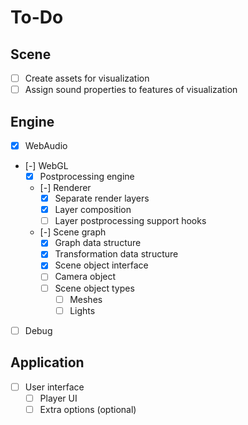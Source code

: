 # To-Do

## Scene

- [ ] Create assets for visualization
- [ ] Assign sound properties to features of visualization

## Engine

- [x] WebAudio
- [-] WebGL
    - [x] Postprocessing engine
    - [-] Renderer
        - [x] Separate render layers
        - [x] Layer composition
        - [ ] Layer postprocessing support hooks
    - [-] Scene graph
        - [x] Graph data structure
        - [x] Transformation data structure
        - [x] Scene object interface
        - [ ] Camera object
        - [ ] Scene object types
            - [ ] Meshes
            - [ ] Lights
- [ ] Debug

## Application

- [ ] User interface
    - [ ] Player UI
    - [ ] Extra options (optional)
